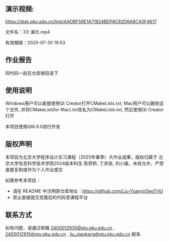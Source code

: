 ## 演示视频:

https://disk.pku.edu.cn/link/AADBF59E1A71824BDFAC82D6A8C40F4617

文件名：33-演示.mp4

有效期限：2025-07-30 19:53

## 作业报告
同代码一起在仓库根目录下

## 使用说明
Windows用户可以直接使用Qt Creator打开CMakeLists.txt;  Mac用户可以删除这个文件, 并将CMakeList(for Mac).txt改名为CMakeLists.txt, 然后使用Qt Creator打开

本项目使用Qt6.9.0进行开发

## 版权声明  
本项目为北京大学程序设计实习课程（2025年春季）大作业成果，版权归属于 北京大学信息科学技术学院2024级本科生 陈羿桥, 丁彦辰, 刘小康。未经允许，严禁直接复制或作为个人作业提交

如需参考本项目：  
- 请在 README 中注明原仓库地址：https://github.com/Liu-Yuanyi/GeoTHU
- 禁止直接提交克隆后的代码至课程平台

## 联系方式  
如有问题，请通过邮箱 2400012935@stu.pku.edu.cn , 2400012915@stu.pku.edu.cn , liu_xiaokang@stu.pku.edu.cn 联系
